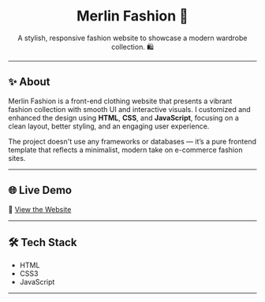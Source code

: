 <h1 align="center">Merlin Fashion 🛒</h1>

<p align="center">A stylish, responsive fashion website to showcase a modern wardrobe collection. 🛍️</p>

---

## ✨ About

Merlin Fashion is a front-end clothing website that presents a vibrant fashion collection with smooth UI and interactive visuals. I customized and enhanced the design using **HTML**, **CSS**, and **JavaScript**, focusing on a clean layout, better styling, and an engaging user experience.

The project doesn't use any frameworks or databases — it’s a pure frontend template that reflects a minimalist, modern take on e-commerce fashion sites.

---

## 🌐 Live Demo

🔗 [View the Website](https://sustainable-fashion-nu.vercel.app/)  

---

## 🛠️ Tech Stack

- HTML
- CSS3  
- JavaScript 

---

